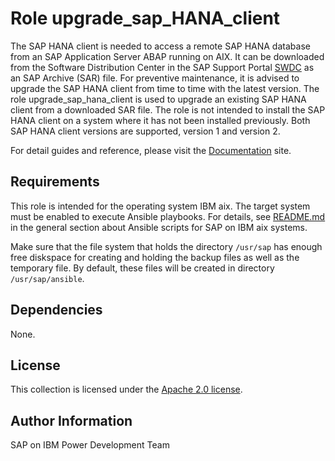 # Role upgrade_sap_HANA_client

The SAP HANA client is needed to access a remote SAP HANA database from an SAP Application Server ABAP running on AIX. It can be downloaded from the Software Distribution Center in the SAP Support Portal [SWDC](https://support.sap.com/swdc) as an SAP Archive (SAR) file. For preventive maintenance, it is advised to upgrade the SAP HANA client from time to time with the latest version. The role upgrade_sap_hana_client is used to upgrade an existing SAP HANA client from a downloaded SAR file. The role is not intended to install the SAP HANA client on a system where it has not been installed previously. Both SAP HANA client versions are supported, version 1 and version 2.

For detail guides and reference, please visit the <a href="https://ibm.github.io/ansible-power-aix-sap/">Documentation</a> site.

## Requirements

This role is intended for the operating system IBM aix. The target system must be enabled to execute Ansible playbooks. For details, see [README.md](../../README.md) in the general section about Ansible scripts for SAP on IBM aix systems.

Make sure that the file system that holds the directory ``/usr/sap`` has enough free diskspace for creating and holding the backup files as well as the temporary file. By default, these files will be created in directory ``/usr/sap/ansible``.

## Dependencies

None.

## License

This collection is licensed under the [Apache 2.0 license](http://www.apache.org/licenses/LICENSE-2.0).

## Author Information

SAP on IBM Power Development Team
